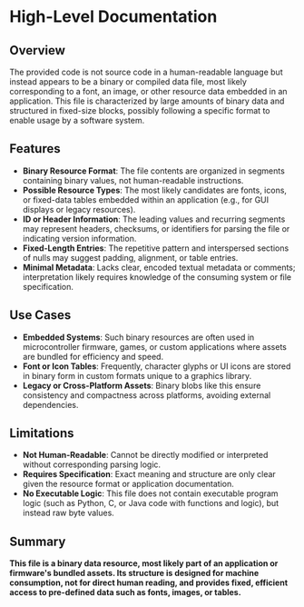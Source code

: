 # High-Level Documentation

## Overview

The provided code is not source code in a human-readable language but instead appears to be a binary or compiled data file, most likely corresponding to a font, an image, or other resource data embedded in an application. This file is characterized by large amounts of binary data and structured in fixed-size blocks, possibly following a specific format to enable usage by a software system.

## Features

- **Binary Resource Format**: The file contents are organized in segments containing binary values, not human-readable instructions.
- **Possible Resource Types**: The most likely candidates are fonts, icons, or fixed-data tables embedded within an application (e.g., for GUI displays or legacy resources).
- **ID or Header Information**: The leading values and recurring segments may represent headers, checksums, or identifiers for parsing the file or indicating version information.
- **Fixed-Length Entries**: The repetitive pattern and interspersed sections of nulls may suggest padding, alignment, or table entries.
- **Minimal Metadata**: Lacks clear, encoded textual metadata or comments; interpretation likely requires knowledge of the consuming system or file specification.

## Use Cases

- **Embedded Systems**: Such binary resources are often used in microcontroller firmware, games, or custom applications where assets are bundled for efficiency and speed.
- **Font or Icon Tables**: Frequently, character glyphs or UI icons are stored in binary form in custom formats unique to a graphics library.
- **Legacy or Cross-Platform Assets**: Binary blobs like this ensure consistency and compactness across platforms, avoiding external dependencies.

## Limitations

- **Not Human-Readable**: Cannot be directly modified or interpreted without corresponding parsing logic.
- **Requires Specification**: Exact meaning and structure are only clear given the resource format or application documentation.
- **No Executable Logic**: This file does not contain executable program logic (such as Python, C, or Java code with functions and logic), but instead raw byte values.

## Summary

**This file is a binary data resource, most likely part of an application or firmware's bundled assets. Its structure is designed for machine consumption, not for direct human reading, and provides fixed, efficient access to pre-defined data such as fonts, images, or tables.**